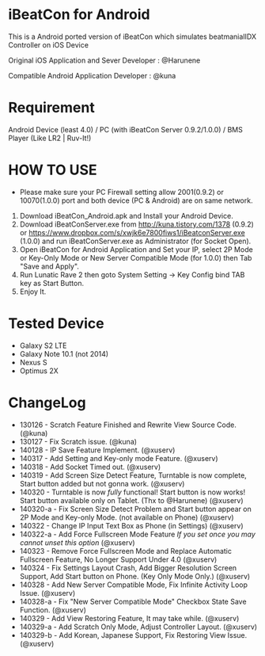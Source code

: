 iBeatCon for Android
===============
This is a Android ported version of iBeatCon which simulates beatmaniaIIDX Controller on iOS Device

Original iOS Application and Sever Developer : @Harunene

Compatible Android Application Developer : @kuna

# Requirement
Android Device (least 4.0) / PC (with iBeatCon Server 0.9.2/1.0.0) / BMS Player (Like LR2 | Ruv-It!)

# HOW TO USE
* Please make sure your PC Firewall setting allow 2001(0.9.2) or 10070(1.0.0) port and both device (PC & Android) are on same network.
1. Download iBeatCon_Android.apk and Install your Android Device.
2. Download iBeatConServer.exe from http://kuna.tistory.com/1378 (0.9.2) or https://www.dropbox.com/s/xwjk6e7800fiws1/iBeatconServer.exe (1.0.0) and run iBeatConServer.exe as Administrator (for Socket Open).
3. Open iBeatCon for Android Application and Set your IP, select 2P Mode or Key-Only Mode or New Server Compatible Mode (for 1.0.0) then Tab "Save and Apply".
4. Run Lunatic Rave 2 then goto System Setting -> Key Config bind TAB key as Start Button.
5. Enjoy It.

# Tested Device
* Galaxy S2 LTE
* Galaxy Note 10.1 (not 2014)
* Nexus S
* Optimus 2X

# ChangeLog
* 130126 - Scratch Feature Finished and Rewrite View Source Code. (@kuna)
* 130127 - Fix Scratch issue. (@kuna)
* 140128 - IP Save Feature Implement. (@xuserv)
* 140317 - Add Setting and Key-only mode Feature. (@xuserv)
* 140318 - Add Socket Timed out. (@xuserv)
* 140319 - Add Screen Size Detect Feature, Turntable is now complete, Start button added but not gonna work. (@xuserv)
* 140320 - Turntable is now *fully* functional! Start button is now works! Start button available only on Tablet. (Thx to @Harunene) (@xuserv)
* 140320-a - Fix Screen Size Detect Problem and Start button appear on 2P Mode and Key-only Mode. (not available on Phone) (@xuserv)
* 140322 - Change IP Input Text Box as Phone (in Settings) (@xuserv)
* 140322-a - Add Force Fullscreen Mode Feature *If you set once you may cannot unset this option* (@xuserv)
* 140323 - Remove Force Fullscreen Mode and Replace Automatic Fullscreen Feature, No Longer Support Under 4.0 (@xuserv)
* 140324 - Fix Settings Layout Crash, Add Bigger Resolution Screen Support, Add Start button on Phone. (Key Only Mode Only.) (@xuserv)
* 140328 - Add New Server Compatible Mode, Fix Infinite Activity Loop Issue. (@xuserv)
* 140328-a - Fix "New Server Compatible Mode" Checkbox State Save Function. (@xuserv)
* 140329 - Add View Restoring Feature, It may take while. (@xuserv)
* 140329-a - Add Scratch Only Mode, Adjust Controller Layout. (@xuserv)
* 140329-b - Add Korean, Japanese Support, Fix Restoring View Issue. (@xuserv)